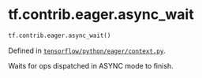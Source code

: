 <div itemscope itemtype="http://developers.google.com/ReferenceObject">
<meta itemprop="name" content="tf.contrib.eager.async_wait" />
<meta itemprop="path" content="Stable" />
</div>

# tf.contrib.eager.async_wait

``` python
tf.contrib.eager.async_wait()
```



Defined in [`tensorflow/python/eager/context.py`](/code/stable/tensorflow/python/eager/context.py).

Waits for ops dispatched in ASYNC mode to finish.